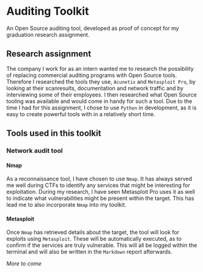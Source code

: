 # Auditing Toolkit
An Open Source auditing tool, developed as proof of concept for my graduation research assignment. 

## Research assignment
The company I work for as an intern wanted me to research the possibility of replacing commercial auditing programs with Open Source tools. Therefore I researched the tools they use, `Acunetix` and `Metasploit Pro`, by looking at their scanresults, documentation and network traffic and by interviewing some of their employees. I then researched what Open Source tooling was available and would come in handy for such a tool. Due to the time I had for this assignment, I chose to use `Python` in development, as it is easy to create powerful tools with in a relatively short time. 

## Tools used in this toolkit

### Network audit tool

#### Nmap
As a reconnaissance tool, I have chosen to use `Nmap`. It has always served me well during CTFs to identify any services that might be interesting for exploitation. During my research, I have seen Metasploit Pro uses it as well to indicate what vulnerabilities might be present within the target. This has lead me to also incorporate `Nmap` into my toolkit. 

#### Metasploit
Once `Nmap` has retrieved details about the target, the tool will look for exploits using `Metasploit`. These will be automatically executed, as to confirm if the services are truly vulnerable. This will all be logged within the terminal and will also be written in the `Markdown` report afterwards. 

_More to come_